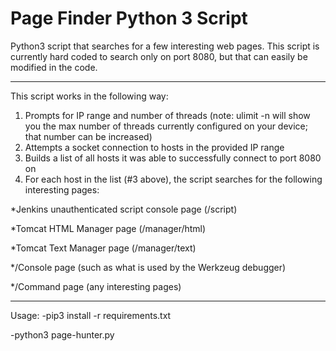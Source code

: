 # Page Finder Python 3 Script

Python3 script that searches for a few interesting web pages. This script is currently hard coded to search only on port 8080, but that can easily be modified in the code.


----------------------


This script works in the following way:

1. Prompts for IP range and number of threads (note: ulimit -n will show you the max number of threads currently configured on your device; that number can be increased)
2. Attempts a socket connection to hosts in the provided IP range
3. Builds a list of all hosts it was able to successfully connect to port 8080 on
4. For each host in the list (#3 above), the script searches for the following interesting pages:

*Jenkins unauthenticated script console page (/script)

*Tomcat HTML Manager page (/manager/html)

*Tomcat Text Manager page (/manager/text)

*/Console page (such as what is used by the Werkzeug debugger)

*/Command page (any interesting pages)


---------------------

Usage:
-pip3 install -r requirements.txt

-python3 page-hunter.py
